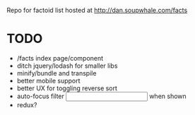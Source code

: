 Repo for factoid list hosted at http://dan.soupwhale.com/facts

# TODO
* /facts index page/component
* ditch jquery/lodash for smaller libs
* minify/bundle and transpile
* better mobile support
* better UX for toggling reverse sort
* auto-focus filter <input> when shown
* redux?

